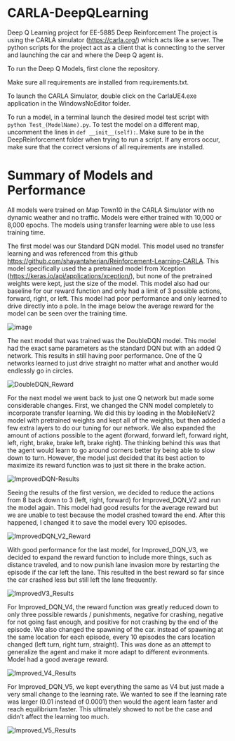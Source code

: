 # CARLA-DeepQLearning
Deep Q Learning project for EE-5885 Deep Reinforcement
The project is using the CARLA simulator (https://carla.org/) which acts like a server. The python scripts for the project act as a client that is connecting to the server and launching the car and where the Deep Q agent is. 

To run the Deep Q Models, first clone the repository. 

Make sure all requirements are installed from requirements.txt. 

To launch the CARLA Simulator, double click on the CarlaUE4.exe application in the WindowsNoEditor folder. 

To run a model, in a terminal launch the desired model test script with ```python Test_(ModelName).py```. To test the model on a different map, uncomment the lines in ```def __init__(self):```. Make sure to be in the DeepReinforcement folder when trying to run a script. If any errors occur, make sure that the correct versions of all requirements are installed. 

# Summary of Models and Performance 
All models were trained on Map Town10 in the CARLA Simulator with no dynamic weather and no traffic. Models were either trained with 10,000 or 8,000 epochs. The models using transfer learning were able to use less training time. 

The first model was our Standard DQN model. This model used no transfer learning and was referenced from this github https://github.com/shayantaherian/Reinforcement-Learning-CARLA. This model specifically used the a pretrained model from Xception (https://keras.io/api/applications/xception/), but none of the pretrained weights were kept, just the size of the model. This model also had our baseline for our reward function and only had a limit of 3 possible actions, forward, right, or left. This model had poor performance and only learned to drive directly into a pole. In the image below the average reward for the model can be seen over the training time. 

![image](https://user-images.githubusercontent.com/60629359/207117578-496e3132-ef6b-46c3-95ad-610a7d3c9efa.png)

The next model that was trained was the DoubleDQN model. This model had the exact same parameters as the standard DQN but with an added Q network. This results in still having poor performance. One of the Q networks learned to just drive straight no matter what and another would endlessly go in circles. 

![DoubleDQN_Reward](https://user-images.githubusercontent.com/60629359/207118392-ea64c925-b426-455a-bed3-51723fb347c2.PNG)

For the next model we went back to just one Q network but made some considerable changes. First, we changed the CNN model completely to incorporate transfer learning. We did this by loading in the MobileNetV2 model with pretrained weights and kept all of the weights, but then added a few extra layers to do our tuning for our network. We also expanded the amount of actions possible to the agent (forward, forward left, forward right, left, right, brake, brake left, brake right). The thinking behind this was that the agent would learn to go around corners better by being able to slow down to turn. However, the model just decided that its best action to maximize its reward function was to just sit there in the brake action. 

![ImprovedDQN-Results](https://user-images.githubusercontent.com/60629359/207120148-f791c6fc-c340-4f67-9fd8-ff81190bc1ba.PNG)

Seeing the results of the first version, we decided to reduce the actions from 8 back down to 3 (left, right, forward) for Improved_DQN_V2 and run the model again. This model had good results for the average reward but we are unable to test because the model crashed toward the end. After this happened, I changed it to save the model every 100 episodes. 

![ImprovedDQN_V2_Reward](https://user-images.githubusercontent.com/60629359/207120526-2814b583-fc8a-460d-89cc-01e721324b87.PNG)

With good performance for the last model, for Improved_DQN_V3, we decided to expand the reward function to include more things, such as distance traveled, and to now punish lane invasion more by restarting the episode if the car left the lane. This resulted in the best reward so far since the car crashed less but still left the lane frequently. 

![ImprovedV3_Results](https://user-images.githubusercontent.com/60629359/207120985-4bc86e49-ff14-4eca-8ba0-dc882766a326.PNG)

For Improved_DQN_V4, the reward function was greatly reduced down to only three possible rewards / punishments, negative for crashing, negative for not going fast enough, and positive for not crashing by the end of the episode. We also changed the spawning of the car. instead of spawning at the same location for each episode, every 10 episodes the cars location changed (left turn, right turn, straight). This was done as an attempt to generalize the agent and make it more adapt to different evironments. Model had a good average reward. 

![Improved_V4_Results](https://user-images.githubusercontent.com/60629359/207121514-44c0b72e-f98f-4267-bb93-ea5b96aa5279.PNG)

For Improved_DQN_V5, we kept everything the same as V4 but just made a very small change to the learning rate. We wanted to see if the learning rate was larger (0.01 instead of 0.0001) then would the agent learn faster and reach equilibrium faster. This ultimately showed to not be the case and didn't affect the learning too much. 

![Improved_V5_Results](https://user-images.githubusercontent.com/60629359/207122023-c56cc0dc-396e-44c6-a5e3-071c5744915b.PNG)
